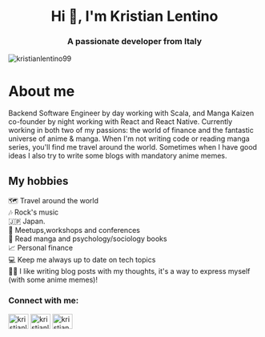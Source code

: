 <h1 align="center">Hi 👋, I'm Kristian Lentino</h1>
<h3 align="center">A passionate developer from Italy</h3>

<p align="left"> <img src="https://komarev.com/ghpvc/?username=kristianlentino99&label=Profile%20views&color=0e75b6&style=flat" alt="kristianlentino99" /> </p>

<h1>About me</h1>
Backend Software Engineer by day working with Scala, and Manga Kaizen co-founder by night working with React and React Native.
Currently working in both two of my passions: the world of finance and the fantastic universe of anime & manga. When I'm not writing code or reading manga series, you'll find me travel around the world. 
Sometimes when I have good ideas I also try to write some blogs with mandatory anime memes.

<h2>My hobbies</h2>
 🗺 Travel around the world <br/>
 🎶 Rock's music <br/>
 🇯🇵 Japan. <br/>
 💬 Meetups,workshops and conferences <br/>
 💭 Read manga and psychology/sociology books <br/>
 📈 Personal finance <br/>
 💻 Keep me always up to date on tech topics <br/>
 ✍🏼 I like writing blog posts with my thoughts, it's a way to express myself (with some anime memes)!

<h3 align="left">Connect with me:</h3>
<p align="left">
<a href="https://dev.to/kristianlentino99" target="blank"><img align="center" src="https://raw.githubusercontent.com/rahuldkjain/github-profile-readme-generator/master/src/images/icons/Social/devto.svg" alt="kristianlentino99" height="30" width="40" /></a>
 <a href="https://kristianlentino.hashnode.dev/" target="blank"><img align="center" src="https://raw.githubusercontent.com/rahuldkjain/github-profile-readme-generator/master/src/images/icons/Social/hashnode.svg" alt="kristianlentino99" height="30" width="40" /></a>
<a href="https://linkedin.com/in/kristian-lentino-941694166" target="blank"><img align="center" src="https://raw.githubusercontent.com/rahuldkjain/github-profile-readme-generator/master/src/images/icons/Social/linked-in-alt.svg" alt="kristian-lentino-941694166" height="30" width="40" /></a>
</p>
  
